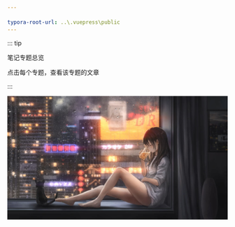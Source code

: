 ```yaml
---

typora-root-url: ..\.vuepress\public
---
```




::: tip 

笔记专题总览

点击每个专题，查看该专题的文章



:::

![girl](/images/202111291258902.jpg)

